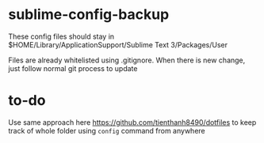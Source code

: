 # sublime-config-backup

These config files should stay in $HOME/Library/ApplicationSupport/Sublime Text 3/Packages/User

Files are already whitelisted using .gitignore. When there is new change, just follow normal git process to update

# to-do

Use same approach here https://github.com/tienthanh8490/dotfiles to keep track of whole folder using `config` command from anywhere
